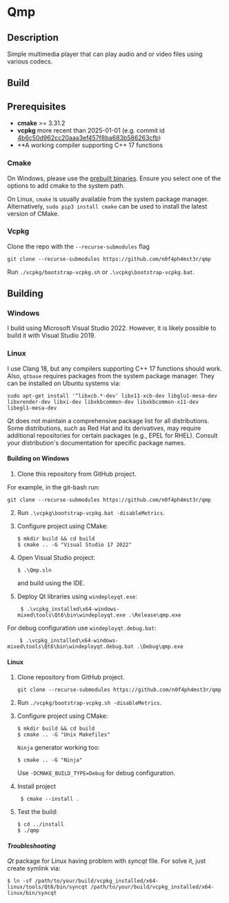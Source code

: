 # Qmp
Description
-----------
Simple multimedia player that can play audio and or video files using various codecs.

Build
-----
## Prerequisites

* **cmake** >= 3.31.2
* **vcpkg** more recent than 2025-01-01 (e.g. commit id [4b6c50d962cc20aaa3ef457f8ba683b586263cfb](https://github.com/microsoft/vcpkg/commit/4b6c50d962cc20aaa3ef457f8ba683b586263cfb))
* **A working compiler supporting C++ 17 functions



### Cmake

On Windows, please use the [prebuilt binaries](https://cmake.org/download/). Ensure you select one of the options to add cmake to the system path.

On Linux, `cmake` is usually available from the system package manager. Alternatively, `sudo pip3 install cmake` can be used to install the latest version of CMake.

### Vcpkg
Clone the repo with the `--recurse-submodules` flag

    git clone --recurse-submodules https://github.com/n0f4ph4mst3r/qmp

Run `./vcpkg/bootstrap-vcpkg.sh` or `.\vcpkg\bootstrap-vcpkg.bat`.

## Building

### Windows
I build using Microsoft Visual Studio 2022. However, it is likely possible to build it with Visual Studio 2019.


### Linux
I use Clang 18, but any compilers supporting C++ 17 functions should work. Also, `qtbase` requires packages from the system package manager. They
can be installed on Ubuntu systems via:

	sudo apt-get install '^libxcb.*-dev' libx11-xcb-dev libglu1-mesa-dev libxrender-dev libxi-dev libxkbcommon-dev libxkbcommon-x11-dev libegl1-mesa-dev

Qt does not maintain a comprehensive package list for all distributions. Some distributions, such as Red Hat and its derivatives, may require additional repositories for certain packages (e.g., EPEL for RHEL). Consult your distribution's documentation for specific package names. 

#### Building on Windows

1. Clone this repository from GitHub project.

For example, in the git-bash run:

    git clone --recurse-submodules https://github.com/n0f4ph4mst3r/qmp

2. Run `.\vcpkg\bootstrap-vcpkg.bat -disableMetrics`.

3. Configure project using CMake:

       $ mkdir build && cd build
       $ cmake .. -G "Visual Studio 17 2022"

4. Open Visual Studio project:

       $ .\Qmp.sln

    and build using the IDE.

5. Deploy Qt libraries using `windeployqt.exe`:

        $ .\vcpkg_installed\x64-windows-mixed\tools\Qt6\bin\windeployqt.exe .\Release\qmp.exe

For debug configuration use `windeployqt.debug.bat`:

        $ .\vcpkg_installed\x64-windows-mixed\tools\Qt6\bin\windeployqt.debug.bat .\Debug\qmp.exe

#### Linux 

1. Clone repository from GitHub project.

       git clone --recurse-submodules https://github.com/n0f4ph4mst3r/qmp

2. Run `./vcpkg/bootstrap-vcpkg.sh -disableMetrics`.

3. Configure project using CMake:

       $ mkdir build && cd build
       $ cmake .. -G "Unix Makefiles" 
	   
   `Ninja` generator working too:

       $ cmake .. -G "Ninja" 
	   
	Use `-DCMAKE_BUILD_TYPE=Debug` for debug configuration.

4. Install project
   
        $ cmake --install . 

5. Test the build:

       $ cd ../install
       $ ./qmp

#### *Troubleshooting*

*Qt* package for Linux having problem with *syncqt* file. For solve it, just create symlink via:

    $ ln -sf /path/to/your/build/vcpkg_installed/x64-linux/tools/Qt6/bin/syncqt /path/to/your/build/vcpkg_installed/x64-linux/bin/syncqt